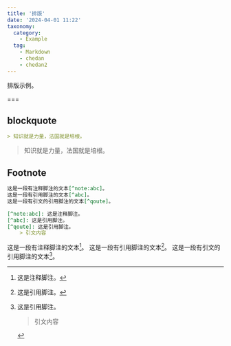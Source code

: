 ```yaml
---
title: '排版'
date: '2024-04-01 11:22'
taxonomy:
  category:
    - Example
  tag:
    - Markdown
    - chedan
    - chedan2
---
```


排版示例。

===

## blockquote

```md
> 知识就是力量，法国就是培根。
```

> 知识就是力量，法国就是培根。

## Footnote

```markdown
这是一段有注释脚注的文本[^note:abc]。
这是一段有引用脚注的文本[^abc]。
这是一段有引文的引用脚注的文本[^qoute]。

[^note:abc]: 这是注释脚注。
[^abc]: 这是引用脚注。
[^qoute]: 这是引用脚注。  
    > 引文内容
```

这是一段有注释脚注的文本[^note:abc]。
这是一段有引用脚注的文本[^abc]。
这是一段有引文的引用脚注的文本[^qoute]。

[^note:abc]: 这是注释脚注。
[^abc]: 这是引用脚注。
[^qoute]: 这是引用脚注。
    > 引文内容